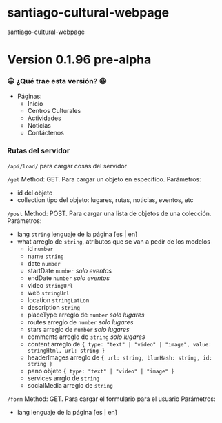 # santiago-cultural-webpage

santiago-cultural-webpage

# Version 0.1.96 pre-alpha

### 😀 ¿Qué trae esta versión? 😀

- Páginas:
    - Inicio
    - Centros Culturales
    - Actividades
    - Noticias
    - Contáctenos

### Rutas del servidor

```/api/load/``` para cargar cosas del servidor

```/get```  Method: GET. Para cargar un objeto en específico. 
Parámetros:
- id del objeto
- collection tipo del objeto: lugares, rutas, noticias, eventos, etc

```/post``` Method: POST. Para cargar una lista de objetos de una colección. 
Parámetros:  
- lang ```string``` lenguaje de la página [es | en]
- what arreglo de ```string```, atributos que se van a pedir de los modelos
    - id ```number```
    - name ```string```
    - date ```number```
    - startDate ```number``` _solo eventos_
    - endDate ```number``` _solo eventos_
    - video ```stringUrl```
    - web ```stringUrl```
    - location ```stringLatLon```
    - description ```string```
    - placeType arreglo de ```number``` _solo lugares_
    - routes arreglo de ```number``` _solo lugares_
    - stars arreglo de ```number``` _solo lugares_
    - comments arreglo de ```string``` _solo lugares_
    - content arreglo de ```{ type: "text" | "video" | "image", value: stringHtml, url: string }```
    - headerImages arreglo de ```{ url: string, blurHash: string, id: string }```
    - pano objeto ```{ type: "text" | "video" | "image" }```
    - services arrglo de ```string```
    - socialMedia arreglo de ```string```

```/form``` Method: GET. Para cargar el formulario para el usuario
Parámetros:
- lang lenguaje de la página [es | en]
